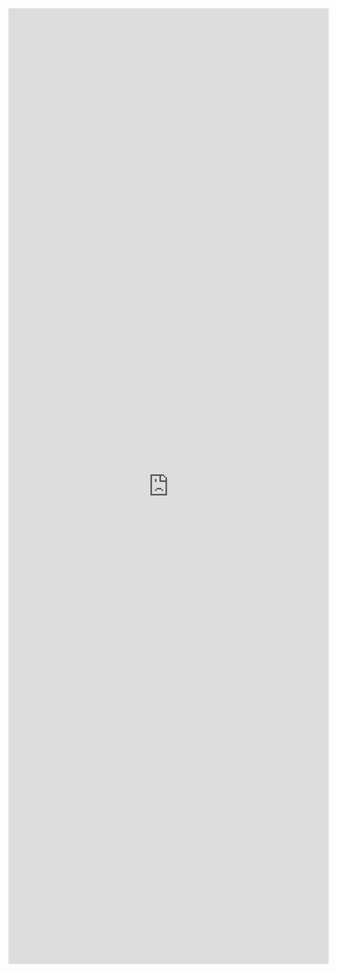 <iframe src="https://docs.google.com/forms/d/e/1FAIpQLSemefRzbIWkwgmgJ2SMbnn4x3Nr3AUJPiUC3X75idJtyYiXxw/viewform?embedded=true" width="640" height="1907" frameborder="0" marginheight="0" marginwidth="0">Loading…</iframe>
